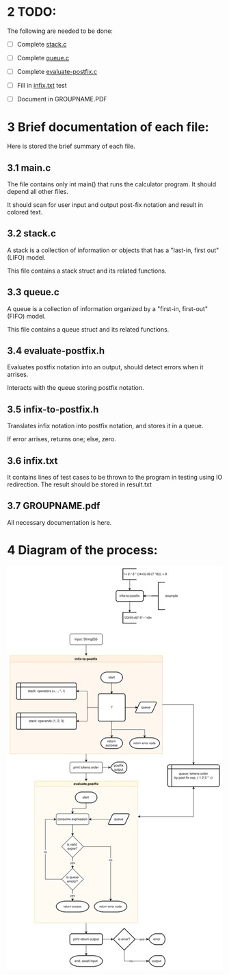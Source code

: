 # 2 TODO:
The following are needed to be done:
 - [ ] Complete [stack.c](#stackc)
 - [ ] Complete [queue.c](#queuec)
 - [ ] Complete [evaluate-postfix.c](#)
 - [ ] Fill in [infix.txt](#infixtxt) test
 - [ ] Document in GROUPNAME.PDF


# 3 Brief documentation of each file:
Here is stored the brief summary of each file.

## 3.1 main.c
The file contains only int main() that runs the calculator program. It should depend all other files.

It should scan for user input and output post-fix notation and result in colored text.

## 3.2 stack.c
A stack is a collection of information or objects that has a "last-in, first out" (LIFO) model. 

This file contains a stack struct and its related functions.

## 3.3 queue.c
A queue is a collection of information organized by a "first-in, first-out" (FIFO) model. 

This file contains a queue struct and its related functions.

## 3.4 evaluate-postfix.h
Evaluates postfix notation into an output, should detect errors when it arrises.

Interacts with the queue storing postfix notation.

## 3.5 infix-to-postfix.h
Translates infix notation into postfix notation, and stores it in a queue.

If error arrises, returns one; else, zero.

## 3.6 infix.txt
It contains lines of test cases to be thrown to the program in testing using IO redirection. The result should be stored in result.txt

## 3.7 GROUPNAME.pdf
All necessary documentation is here.

# 4 Diagram of the process:
![diagram](https://github.com/ImaginaryLogs/CCDSALG-S13-MCO1/blob/main/diagram.png)